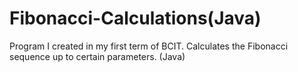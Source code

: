 # Fibonacci-Calculations(Java)
Program I created in my first term of BCIT. Calculates the Fibonacci sequence up to certain parameters. (Java)
